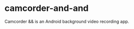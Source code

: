 camcorder-and-and
=================

Camcorder &amp;&amp; is an Android background video recording app.
